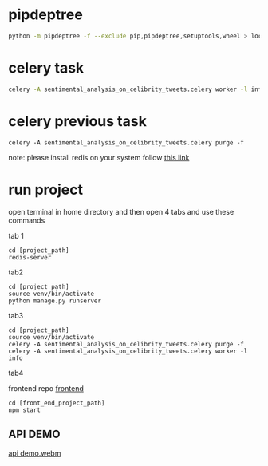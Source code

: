 
# pipdeptree

``` bash
python -m pipdeptree -f --exclude pip,pipdeptree,setuptools,wheel > locked-requirements.txt
```

# celery task
```bash
celery -A sentimental_analysis_on_celibrity_tweets.celery worker -l info
```

# celery previous task
```
celery -A sentimental_analysis_on_celibrity_tweets.celery purge -f
```
note: please install redis on your system follow [this link](https://redis.io/download)


# run project
open terminal in home directory and then open 4 tabs and use these commands

tab 1
```
cd [project_path]
redis-server
```

tab2
```
cd [project_path]
source venv/bin/activate
python manage.py runserver

```

tab3
```
cd [project_path]
source venv/bin/activate
celery -A sentimental_analysis_on_celibrity_tweets.celery purge -f
celery -A sentimental_analysis_on_celibrity_tweets.celery worker -l info

```

tab4

frontend repo
[frontend](https://github.com/chaudharynabin6/twittterai-frontend)
```
cd [front_end_project_path]
npm start
```


## API DEMO
[api demo.webm](https://user-images.githubusercontent.com/58876071/181589034-00034b38-4c03-4186-8a92-7040109b1ba4.webm)

